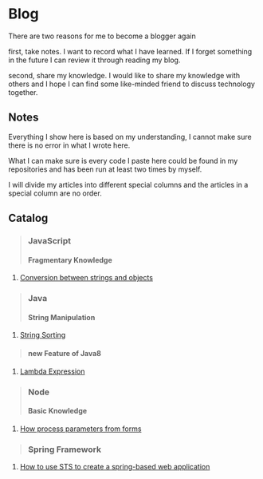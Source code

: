 # Blog

There are two reasons for me to become a blogger again

first, take notes. I want to record what I have learned. If I forget something in the future I can review it through reading my blog.

second, share my knowledge. I would like to share my knowledge with others and I hope I can find some like-minded friend to discuss technology together.

## Notes

Everything I show here is based on my understanding, I cannot make sure there is no error in what I wrote here. 

What I can make sure is every code I paste here could be found in my repositories and has been run at least two times by myself.

I will divide my articles into different special columns and the articles in a special column are no order.

## Catalog

> ### JavaScript   
> #### Fragmentary Knowledge
1. [Conversion between strings and objects](https://github.com/fengandzhy/Blog/issues/3)

> ### Java   
> #### String Manipulation
1. [String Sorting](https://github.com/fengandzhy/Blog/issues/4)
> #### new Feature of Java8
1. [Lambda Expression](https://github.com/fengandzhy/Blog/issues/7)


> ### Node   
> #### Basic Knowledge
1. [How process parameters from forms](https://github.com/fengandzhy/Blog/issues/5)


> ### Spring Framework   
1. [How to use STS to create a spring-based web application](https://github.com/fengandzhy/Blog/issues/6)
